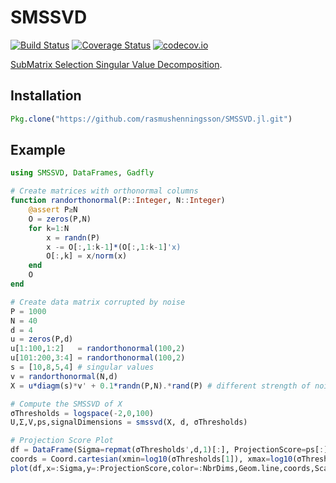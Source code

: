 # SMSSVD

[![Build Status](https://travis-ci.org/rasmushenningsson/SMSSVD.jl.svg?branch=master)](https://travis-ci.org/rasmushenningsson/SMSSVD.jl)
[![Coverage Status](https://coveralls.io/repos/rasmushenningsson/SMSSVD.jl/badge.svg?branch=master&service=github)](https://coveralls.io/github/rasmushenningsson/SMSSVD.jl?branch=master)
[![codecov.io](http://codecov.io/github/rasmushenningsson/SMSSVD.jl/coverage.svg?branch=master)](http://codecov.io/github/rasmushenningsson/SMSSVD.jl?branch=master)


[SubMatrix Selection Singular Value Decomposition](http://arxiv.org/abs/1710.08144).

## Installation
```julia
Pkg.clone("https://github.com/rasmushenningsson/SMSSVD.jl.git")
```

## Example
```julia
using SMSSVD, DataFrames, Gadfly

# Create matrices with orthonormal columns
function randorthonormal(P::Integer, N::Integer)
    @assert P≥N
    O = zeros(P,N)
    for k=1:N
        x = randn(P)
        x -= O[:,1:k-1]*(O[:,1:k-1]'x)
        O[:,k] = x/norm(x)
    end
    O
end

# Create data matrix corrupted by noise
P = 1000
N = 40
d = 4
u = zeros(P,d)
u[1:100,1:2]   = randorthonormal(100,2)
u[101:200,3:4] = randorthonormal(100,2)
s = [10,8,5,4] # singular values
v = randorthonormal(N,d)
X = u*diagm(s)*v' + 0.1*randn(P,N).*rand(P) # different strength of noise for different variables

# Compute the SMSSVD of X
σThresholds = logspace(-2,0,100)
U,Σ,V,ps,signalDimensions = smssvd(X, d, σThresholds)

# Projection Score Plot
df = DataFrame(Sigma=repmat(σThresholds',d,1)[:], ProjectionScore=ps[:], NbrDims=repmat(1:d,1,length(σThresholds))[:])
coords = Coord.cartesian(xmin=log10(σThresholds[1]), xmax=log10(σThresholds[end]), ymin=0)
plot(df,x=:Sigma,y=:ProjectionScore,color=:NbrDims,Geom.line,coords,Scale.x_log10,Guide.xlabel("σ Threshold"),Guide.ylabel("Projection Score"),Guide.colorkey("Dimension"),Guide.title("Projection Score"))
```
